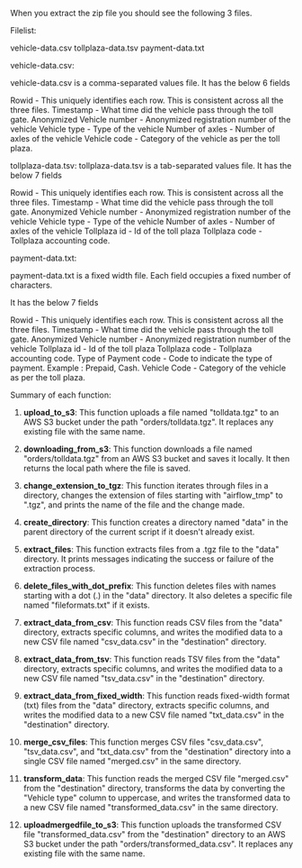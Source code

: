 When you extract the zip file you should see the following 3 files.

Filelist:

vehicle-data.csv
tollplaza-data.tsv
payment-data.txt

vehicle-data.csv:

vehicle-data.csv is a comma-separated values file.
It has the below 6 fields

Rowid  - This uniquely identifies each row. This is consistent across all the three files.
Timestamp - What time did the vehicle pass through the toll gate.
Anonymized Vehicle number - Anonymized registration number of the vehicle 
Vehicle type - Type of the vehicle
Number of axles - Number of axles of the vehicle
Vehicle code - Category of the vehicle as per the toll plaza.


tollplaza-data.tsv:
tollplaza-data.tsv is a tab-separated values file.
It has the below 7 fields

Rowid  - This uniquely identifies each row. This is consistent across all the three files.
Timestamp - What time did the vehicle pass through the toll gate.
Anonymized Vehicle number - Anonymized registration number of the vehicle 
Vehicle type - Type of the vehicle
Number of axles - Number of axles of the vehicle
Tollplaza id - Id of the toll plaza
Tollplaza code - Tollplaza accounting code.

payment-data.txt:

payment-data.txt is a fixed width file. Each field occupies a fixed number of characters.

It has the below 7 fields

Rowid  - This uniquely identifies each row. This is consistent across all the three files.
Timestamp - What time did the vehicle pass through the toll gate.
Anonymized Vehicle number - Anonymized registration number of the vehicle 
Tollplaza id - Id of the toll plaza
Tollplaza code - Tollplaza accounting code.
Type of Payment code - Code to indicate the type of payment. Example : Prepaid, Cash.
Vehicle Code -  Category of the vehicle as per the toll plaza.









Summary of each function:

1. **upload_to_s3**: This function uploads a file named "tolldata.tgz" to an AWS S3 bucket under the path "orders/tolldata.tgz". It replaces any existing file with the same name.

2. **downloading_from_s3**: This function downloads a file named "orders/tolldata.tgz" from an AWS S3 bucket and saves it locally. It then returns the local path where the file is saved.

3. **change_extension_to_tgz**: This function iterates through files in a directory, changes the extension of files starting with "airflow_tmp" to ".tgz", and prints the name of the file and the change made.

4. **create_directory**: This function creates a directory named "data" in the parent directory of the current script if it doesn't already exist.

5. **extract_files**: This function extracts files from a .tgz file to the "data" directory. It prints messages indicating the success or failure of the extraction process.

6. **delete_files_with_dot_prefix**: This function deletes files with names starting with a dot (.) in the "data" directory. It also deletes a specific file named "fileformats.txt" if it exists.

7. **extract_data_from_csv**: This function reads CSV files from the "data" directory, extracts specific columns, and writes the modified data to a new CSV file named "csv_data.csv" in the "destination" directory.

8. **extract_data_from_tsv**: This function reads TSV files from the "data" directory, extracts specific columns, and writes the modified data to a new CSV file named "tsv_data.csv" in the "destination" directory.

9. **extract_data_from_fixed_width**: This function reads fixed-width format (txt) files from the "data" directory, extracts specific columns, and writes the modified data to a new CSV file named "txt_data.csv" in the "destination" directory.

10. **merge_csv_files**: This function merges CSV files "csv_data.csv", "tsv_data.csv", and "txt_data.csv" from the "destination" directory into a single CSV file named "merged.csv" in the same directory.

11. **transform_data**: This function reads the merged CSV file "merged.csv" from the "destination" directory, transforms the data by converting the "Vehicle type" column to uppercase, and writes the transformed data to a new CSV file named "transformed_data.csv" in the same directory.

12. **uploadmergedfile_to_s3**: This function uploads the transformed CSV file "transformed_data.csv" from the "destination" directory to an AWS S3 bucket under the path "orders/transformed_data.csv". It replaces any existing file with the same name.
